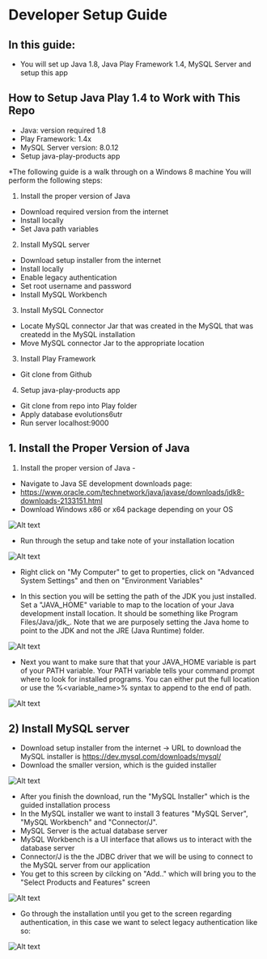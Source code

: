 # Developer Setup Guide

## In this guide:
+ You will set up Java 1.8, Java Play Framework 1.4, MySQL Server and setup this app

## How to Setup Java Play 1.4 to Work with This Repo
+	Java: version required 1.8
+	Play Framework: 1.4x
+	MySQL Server version: 8.0.12
+ Setup java-play-products app

*The following guide is a walk through on a Windows 8 machine
You will perform the following steps:
1) Install the proper version of Java
+	Download required version from the internet
+	Install locally
+ Set Java path variables

2) Install MySQL server
+	Download setup installer from the internet
+	Install locally
+ Enable legacy authentication
+	Set root username and password
+	Install MySQL Workbench

3) Install MySQL Connector
+ Locate MySQL connector Jar that was created in the MySQL that was createdd in the MySQL installation
+ Move MySQL connector Jar to the appropriate location

3) Install Play Framework
+	Git clone from Github

4) Setup java-play-products app
+	Git clone from repo into Play folder
+	Apply database evolutions6utr
+	Run server localhost:9000

## 1. Install the Proper Version of Java
1) Install the proper version of Java - 
+ Navigate to Java SE development downloads page:
+ https://www.oracle.com/technetwork/java/javase/downloads/jdk8-downloads-2133151.html
+ Download Windows x86 or x64  package depending on your OS

![Alt text](https://github.com/humanalgorithm/java-play-products/blob/master/developer_setup_guide/java_se_downloads.png "Java SE Downloads Page")

+ Run through the setup and take note of your installation location

![Alt text](https://github.com/humanalgorithm/java-play-products/blob/master/developer_setup_guide/java_se_install.png "Java SE Downloads Page")

+ Right click on "My Computer" to get to properties, click on "Advanced System Settings" and then on "Environment Variables"

+ In this section you will be setting the path of the JDK you just installed. Set a "JAVA_HOME" variable to map to the location of your Java development install location. It should be something like Program Files/Java/jdk_<version info>. Note that we are purposely setting the Java home to point to the JDK and not the JRE (Java Runtime) folder. 
  
![Alt text](https://github.com/humanalgorithm/java-play-products/blob/master/developer_setup_guide/java_home_variable.png "Java Home Variable")

+ Next you want to make sure that that your JAVA_HOME variable is part of your PATH variable. Your PATH variable tells your command prompt where to look for installed programs. You can either put the full location or use the %<variable_name>% syntax to append to the end of path. 

![Alt text](https://github.com/humanalgorithm/java-play-products/blob/master/developer_setup_guide/path_variable.png "Path Variable")

## 2) Install MySQL server
+	Download setup installer from the internet -> URL to download the MySQL installer is https://dev.mysql.com/downloads/mysql/
+ Download the smaller version, which is the guided installer

![Alt text](https://github.com/humanalgorithm/java-play-products/blob/master/developer_setup_guide/mysql_download.png "MySQL Download")

+ After you finish the download, run the "MySQL Installer" which is the guided installation process
+ In the MySQL installer we want to install 3 features "MySQL Server", "MySQL Workbench" and "Connector/J".
+ MySQL Server is the actual database server
+ MySQL Workbench is a UI interface that allows us to interact with the database server
+ Connector/J is the the JDBC driver that we will be using to connect to the MySQL server from our application
+ You get to this screen by cilcking on "Add.." which will bring you to the "Select Products and Features" screen

![Alt text](https://github.com/humanalgorithm/java-play-products/blob/master/developer_setup_guide/mysql_installer_features.png "MySQL Download")

+ Go through the installation until you get to the screen regarding authentication, in this case we want to select legacy authentication like so:

![Alt text](https://github.com/humanalgorithm/java-play-products/blob/master/developer_setup_guide/legacy_authentication.png "MySQL Download")
